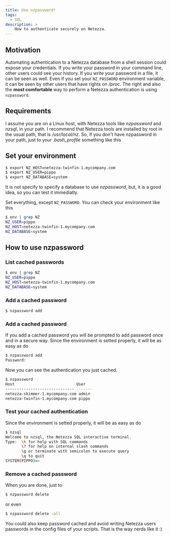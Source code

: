 ```yaml
---
title: Use nzpassword!
tags:
  - SQL
description: >
    How to authenticate securely on Netezza.
---
```


## Motivation

Automating authentication to a Netezza database from a shell session could expose your credentials.
If you write your password in your command line, other users could see your history.
If you write your password in a file, it can be seen as well.
Even if you set your `NZ_PASSWORD` environment variable, it can be seen by other users that have rights on */proc*.
The right and also the **most comfortable** way to perform a Netezza authentication is using `nzpassword`.

## Requirements

I assume you are on a Linux host, with Netezza tools like *nzpassword* and *nzsql*, in your path.
I recommend that Netezza tools are installed by root in the usual path, that is */usr/local/nz*. So, if you don't have nzpassword in your path, just to your *.bash_profile* something like this

## Set your environment

```bash
$ export NZ_HOST=netezza-twinfin-1.mycompany.com
$ export NZ_USER=pippo
$ export NZ_DATABASE=system
```

It is not specify to specify a database to use *nzpassword*, but, it is a good idea, so you can test it immediatly.

Set everything, except `NZ_PASSWORD`. You can check your environment like this

```bash
$ env | grep NZ
NZ_USER=pippo
NZ_HOST=netezza-twinfin-1.mycompany.com
NZ_DATABASE=system
```

## How to use nzpassword

### List cached passwords

```bash
$ env | grep NZ
NZ_USER=pippo
NZ_HOST=netezza-twinfin-1.mycompany.com
NZ_DATABASE=system
```

### Add a cached password

```bash
$ nzpassword add
```

### Add a cached password

If you add a cached password you will be prompted to add password once and in a secure way.
Since the environment is setted properly, it will be as easy as do

```bash
$ nzpassword add
Password:
```

Now you can see the authentication you just cached.

```bash
$ nzpassword
Host                           User
------------------------------ -------
netezza-skimmer-1.mycompany.com admin
netezza-twinfin-1.mycompany.com pippo
```

### Test your cached authentication

Since the environment is setted properly, it will be as easy as do

```bash
$ nzsql
Welcome to nzsql, the Netezza SQL interactive terminal.
Type:  \h for help with SQL commands
       \? for help on internal slash commands
       \g or terminate with semicolon to execute query
       \q to quit
SYSTEM(PIPPO)=>
```

### Remove a cached password

When you are done, just to

```bash
$ nzpassword delete
```

or even

```bash
$ nzpassword delete -all
```

You could also keep password cached and avoid writing Netezza users passwords in the config files of your scripts.
That is the way nerds like it :)

